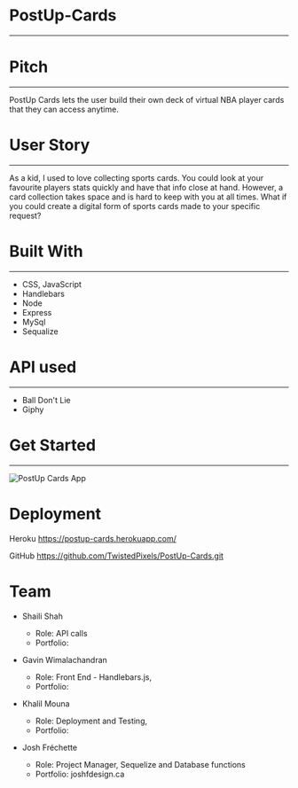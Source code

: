 # PostUp-Cards
--------------------------------------


# Pitch
--------------------------------------
PostUp Cards lets the user build their own deck of virtual NBA player cards that they can access anytime.

# User Story
--------------------------------------
As a kid, I used to love collecting sports cards. You could look at your favourite players stats quickly and have that info close at hand. However, a card collection takes space and is hard to keep with you at all times. What if you could create a digital form of sports cards made to your specific request?

# Built With
---------------------------------------
* CSS, JavaScript
* Handlebars
* Node
* Express
* MySql
* Sequalize

# API used
----------------------------------------
* Ball Don't Lie
* Giphy

# Get Started
-----------------------------------------

![PostUp Cards App](Public/assets/images/PostUpCards_Project2)

# Deployment

Heroku
https://postup-cards.herokuapp.com/

GitHub
https://github.com/TwistedPixels/PostUp-Cards.git

# Team

* Shaili Shah
    - Role: API calls
    - Portfolio:

* Gavin Wimalachandran 
    - Role: Front End - Handlebars.js, 
    - Portfolio: 

* Khalil Mouna
    - Role: Deployment and Testing, 
    - Portfolio:

* Josh Fréchette
    - Role: Project Manager, Sequelize and Database functions
    - Portfolio: joshfdesign.ca
